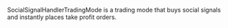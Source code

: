 SocialSignalHandlerTradingMode is a trading mode that buys social signals and instantly places take profit orders.
